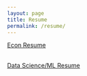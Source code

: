 ```yaml
---
layout: page
title: Resume
permalink: /resume/
---
```


 <p class="article">
    <a href="{{ site.baseurl }}/assets/pdfs/RyanMartinResume2022.pdf" taget="_blank">Econ Resume</a> <br /> <br /> </p>


 <p class="article">
    <a href="{{ site.baseurl }}/assets/pdfs/RyanMartinResume2022DS.pdf" taget="_blank">Data Science/ML Resume</a> <br /> <br />
</p>